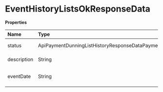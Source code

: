 # EventHistoryListsOkResponseData

**Properties**

| Name        | Type                                                                | Required | Description              |
| :---------- | :------------------------------------------------------------------ | :------- | :----------------------- |
| status      | ApiPaymentDunningListHistoryResponseDataPaymentDunningHistoryStatus | ❌       | Negotiation status       |
| description | String                                                              | ❌       | Description of the event |
| eventDate   | String                                                              | ❌       | Date the event occurred  |

<!-- This file was generated by liblab | https://liblab.com/ -->
